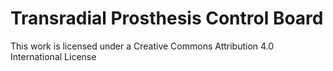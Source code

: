 # Transradial Prosthesis Control Board

This work is licensed under a Creative Commons Attribution 4.0 International License